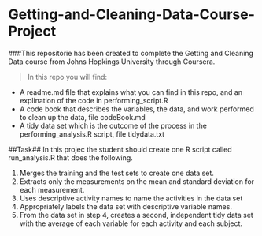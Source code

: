 # Getting-and-Cleaning-Data-Course-Project

###This repositorie has been created to complete the Getting and Cleaning Data course from Johns Hopkings University through Coursera.

>In this repo you will find:

* A readme.md file that explains what you can find in this repo, and an explination         of the code in performing_script.R
* A code book that describes the variables, the data, and work performed 
        to clean up the data, file codeBook.md
* A tidy data set which is the outcome of the process in the performing_analysis.R         script, file tidydata.txt 

##Task##
In this projec the student should create one R script called run_analysis.R that does the following.

1. Merges the training and the test sets to create one data set.
2. Extracts only the measurements on the mean and standard deviation for each measurement.
3. Uses descriptive activity names to name the activities in the data set
4. Appropriately labels the data set with descriptive variable names.
5. From the data set in step 4, creates a second, independent tidy data set with the average of each variable for each activity and each subject.
